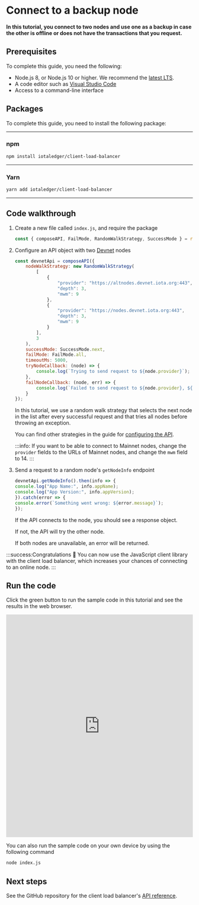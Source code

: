 # Connect to a backup node

**In this tutorial, you connect to two nodes and use one as a backup in case the other is offline or does not have the transactions that you request.**

## Prerequisites

To complete this guide, you need the following:

- Node.js 8, or Node.js 10 or higher. We recommend the [latest LTS](https://nodejs.org/en/download/).
- A code editor such as [Visual Studio Code](https://code.visualstudio.com/Download)
- Access to a command-line interface

## Packages

To complete this guide, you need to install the following package:

--------------------
### npm
```bash
npm install iotaledger/client-load-balancer
```
---
### Yarn
```bash
yarn add iotaledger/client-load-balancer
```
--------------------

## Code walkthrough

1. Create a new file called `index.js`, and require the package

    ```js
    const { composeAPI, FailMode, RandomWalkStrategy, SuccessMode } = require('@iota/client-load-balancer');
    ```

2. Configure an API object with two [Devnet](root://getting-started/0.1/network/iota-networks.md#devnet) nodes 

    ```js
    const devnetApi = composeAPI({
        nodeWalkStrategy: new RandomWalkStrategy(
            [
                {
                    "provider": "https://altnodes.devnet.iota.org:443",
                    "depth": 3,
                    "mwm": 9
                },
                {
                    "provider": "https://nodes.devnet.iota.org:443",
                    "depth": 3,
                    "mwm": 9
                }
            ],
            3
        ),
        successMode: SuccessMode.next,
        failMode: FailMode.all,
        timeoutMs: 5000,
        tryNodeCallback: (node) => {
            console.log(`Trying to send request to ${node.provider}`);
        },
        failNodeCallback: (node, err) => {
            console.log(`Failed to send request to ${node.provider}, ${err.message}`);
        }
    });
    ```

    In this tutorial, we use a random walk strategy that selects the next node in the list after every successful request and that tries all nodes before throwing an exception.

    You can find other strategies in the guide for [configuring the API](../guides/configuring-the-api.md).

    :::info:
    If you want to be able to connect to Mainnet nodes, change the `provider` fields to the URLs of Mainnet nodes, and change the `mwm` field to 14.
    :::

3. Send a request to a random node's `getNodeInfo` endpoint
    
    ```js
    devnetApi.getNodeInfo().then(info => {
    console.log("App Name:", info.appName);
    console.log("App Version:", info.appVersion);
    }).catch(error => {
    console.error(`Something went wrong: ${error.message}`);
    });
    ```

    If the API connects to the node, you should see a response object.

    If not, the API will try the other node.

    If both nodes are unavailable, an error will be returned.

:::success:Congratulations :tada:
You can now use the JavaScript client library with the client load balancer, which increases your chances of connecting to an online node.
:::

## Run the code

Click the green button to run the sample code in this tutorial and see the results in the web browser.

<iframe height="600px" width="100%" src="https://repl.it/@jake91/Client-load-balancer?lite=true" scrolling="no" frameborder="no" allowtransparency="true" allowfullscreen="true" sandbox="allow-forms allow-pointer-lock allow-popups allow-same-origin allow-scripts allow-modals"></iframe>

You can also run the sample code on your own device by using the following command

```bash
node index.js
```

## Next steps

See the GitHub repository for the client load balancer's [API reference](https://github.com/iotaledger/client-load-balancer/tree/master/docs).
